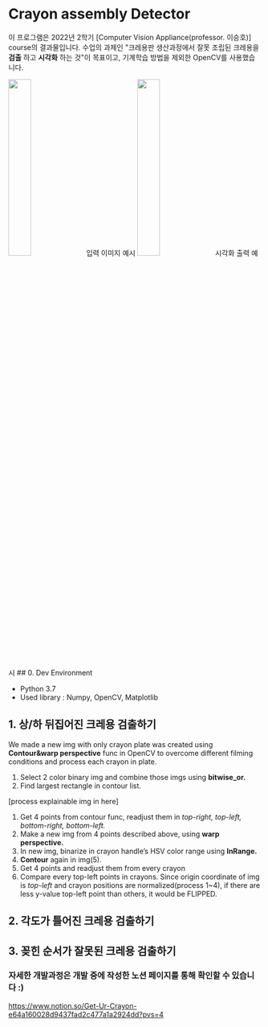 # Crayon assembly Detector

이 프로그램은 2022년 2학기 [Computer Vision Appliance(professor. 이승호)] course의 결과물입니다. 
수업의 과제인 "크레용판 생산과정에서 잘못 조립된 크레용을 **검출** 하고 **시각화** 하는 것"이 목표이고, 기계학습 방법을 제외한 OpenCV를 사용했습니다.

<img width="30%" src="https://user-images.githubusercontent.com/42665051/222944317-5d4152eb-be4b-4d01-bd48-6efaf7880e6c.png"/>
입력 이미지 예시
<img width="30%" src="https://user-images.githubusercontent.com/42665051/222944385-e40c0ff5-2293-4e04-abe9-c2131454e864.png"/>
시각화 출력 예시
## 0. Dev Environment

- Python 3.7
- Used library : Numpy, OpenCV, Matplotlib

## 1. 상/하 뒤집어진 크레용 검출하기

We made a new img with only crayon plate was created using **Contour&warp perspective** func in OpenCV to overcome different filming conditions and process each crayon in plate. 

1. Select 2 color binary img and combine those imgs using **bitwise_or.**
2. Find largest rectangle in contour list. 

[process explainable img in here]

1. Get 4 points from contour func, readjust them in *top-right, top-left, bottom-right, bottom-left.*
2. Make a new img from 4 points described above, using **warp perspective.**
3. In new img, binarize in crayon handle’s HSV color range using **InRange.** 
4. **Contour** again in img(5).
5. Get 4 points and readjust them from every crayon
6. Compare every top-left points in crayons.
Since origin coordinate of img is *top-left* and crayon positions are normalized(process 1~4), 
if there are less y-value top-left point than others, it would be FLIPPED.

## 2. 각도가 틀어진 크레용 검출하기


## 3. 꽂힌 순서가 잘못된 크레용 검출하기




### 자세한 개발과정은 개발 중에 작성한 노션 페이지를 통해 확인할 수 있습니다 :)
https://www.notion.so/Get-Ur-Crayon-e64a160028d9437fad2c477a1a2924dd?pvs=4

